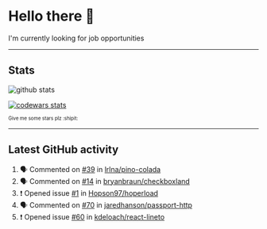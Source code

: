 # Hello there 👋
I'm currently looking for job opportunities

---

## Stats
![github stats][github stats]

[![codewars stats][codewars stats]][codewars url]

<sub><sub>Give me some stars plz :shipit:</sub></sub>

---

## Latest GitHub activity
<!--START_SECTION:activity-->
1. 🗣 Commented on [#39](https://github.com/lrlna/pino-colada/issues/39) in [lrlna/pino-colada](https://github.com/lrlna/pino-colada)
2. 🗣 Commented on [#14](https://github.com/bryanbraun/checkboxland/issues/14) in [bryanbraun/checkboxland](https://github.com/bryanbraun/checkboxland)
3. ❗️ Opened issue [#1](https://github.com/Hopson97/hoperload/issues/1) in [Hopson97/hoperload](https://github.com/Hopson97/hoperload)
4. 🗣 Commented on [#70](https://github.com/jaredhanson/passport-http/issues/70) in [jaredhanson/passport-http](https://github.com/jaredhanson/passport-http)
5. ❗️ Opened issue [#60](https://github.com/kdeloach/react-lineto/issues/60) in [kdeloach/react-lineto](https://github.com/kdeloach/react-lineto)
<!--END_SECTION:activity-->

[github stats]: https://github-readme-stats.vercel.app/api?username=KonradLinkowski&hide_title=true&show_icons=true&include_all_commits=true&count_private=true&disable_animations=true&theme=dark&hide_rank=true
[codewars stats]: https://codewars.com/users/KonradLinkowski/badges/large
[codewars url]: https://codewars.com/users/KonradLinkowski
